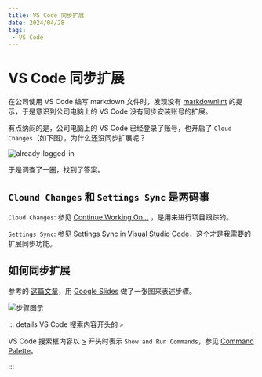 ```yaml
---
title: VS Code 同步扩展
date: 2024/04/28
tags: 
 - VS Code
---
```


# VS Code 同步扩展

在公司使用 VS Code 编写 markdown 文件时，发现没有 [markdownlint](https://marketplace.visualstudio.com/items?itemName=DavidAnson.vscode-markdownlint) 的提示，于是意识到公司电脑上的 VS Code 没有同步安装账号的扩展。

有点纳闷的是，公司电脑上的 VS Code 已经登录了账号，也开启了 `Cloud Changes`（如下图），为什么还没同步扩展呢？

![already-logged-in](https://cdn.jsdelivr.net/gh/tangjan/imgBed/notes/2024/04/28/vscode-sync-extensions/1-already-logged-in.png)

于是调查了一圈，找到了答案。

## `Clound Changes` 和 `Settings Sync` 是两码事

`Cloud Changes`: 参见 [Continue Working On...](https://code.visualstudio.com/docs/sourcecontrol/github#_continue-working-on) ，是用来进行项目跟踪的。

`Settings Sync`: 参见 [Settings Sync in Visual Studio Code](https://code.visualstudio.com/docs/editor/settings-sync)，这个才是我需要的扩展同步功能。

## 如何同步扩展

参考的 [这篇文章](https://betterprogramming.pub/sync-visual-studio-code-settings-extensions-shortcuts-across-multiple-devices-9fa6a980f25e)，用 [Google Slides](https://www.google.com/slides/about/) 做了一张图来表述步骤。

![步骤图示](https://cdn.jsdelivr.net/gh/tangjan/imgBed/notes/2024/04/28/vscode-sync-extensions/2-steps.png)

::: details VS Code 搜索内容开头的 `>`

VS Code 搜索框内容以 [>](https://en.wikipedia.org/wiki/Greater-than_sign) 开头时表示 `Show and Run Commands`，参见 [Command Palette](https://code.visualstudio.com/docs/getstarted/userinterface#_command-palette)。

:::
